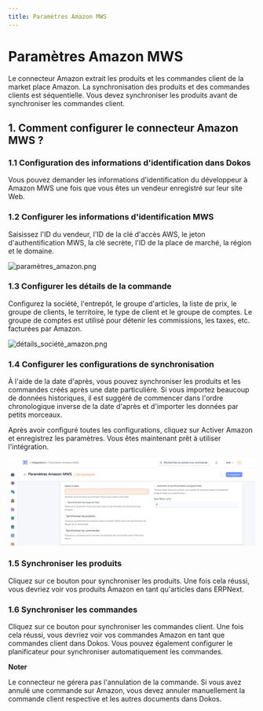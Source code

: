 ```yaml
---
title: Paramètres Amazon MWS
---
```


# Paramètres Amazon MWS

Le connecteur Amazon extrait les produits et les commandes client de la market place Amazon. La synchronisation des produits et des commandes clients est séquentielle. Vous devez synchroniser les produits avant de synchroniser les commandes client.

## 1. Comment configurer le connecteur Amazon MWS ? 

### 1.1 Configuration des informations d'identification dans Dokos

Vous pouvez demander les informations d'identification du développeur à Amazon MWS une fois que vous êtes un vendeur enregistré sur leur site Web.

### 1.2 Configurer les informations d'identification MWS

Saisissez l'ID du vendeur, l'ID de la clé d'accès AWS, le jeton d'authentification MWS, la clé secrète, l'ID de la place de marché, la région et le domaine.

![paramètres_amazon.png](/settings/amazon/paramètres_amazon.png)

### 1.3 Configurer les détails de la commande 
Configurez la société, l'entrepôt, le groupe d'articles, la liste de prix, le groupe de clients, le territoire, le type de client et le groupe de comptes. Le groupe de comptes est utilisé pour détenir les commissions, les taxes, etc. facturées par Amazon. 

![détails_société_amazon.png](/content/settings/amazon/détails_société_amazon.png)

### 1.4 Configurer les configurations de synchronisation 
À l'aide de la date d'après, vous pouvez synchroniser les produits et les commandes créés après une date particulière. Si vous importez beaucoup de données historiques, il est suggéré de commencer dans l'ordre chronologique inverse de la date d'après et d'importer les données par petits morceaux.

Après avoir configuré toutes les configurations, cliquez sur Activer Amazon et enregistrez les paramètres. Vous êtes maintenant prêt à utiliser l'intégration.

![synchronis.png](/content/settings/amazon/synchronis.png)

### 1.5 Synchroniser les produits 
Cliquez sur ce bouton pour synchroniser les produits. Une fois cela réussi, vous devriez voir vos produits Amazon en tant qu'articles dans ERPNext.

### 1.6 Synchroniser les commandes

Cliquez sur ce bouton pour synchroniser les commandes client. Une fois cela réussi, vous devriez voir vos commandes Amazon en tant que commandes client dans Dokos. Vous pouvez également configurer le planificateur pour synchroniser automatiquement les commandes.

**Noter**

Le connecteur ne gérera pas l'annulation de la commande. Si vous avez annulé une commande sur Amazon, vous devez annuler manuellement la commande client respective et les autres documents dans Dokos.